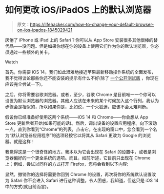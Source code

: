 # 如何更改 iOS/iPadOS 上的默认浏览器

> 原文：<https://lifehacker.com/how-to-change-your-default-browser-on-ios-ipados-1845029421>

厌倦了 iPhone 或 iPad 上的 Safari？你可以从 App Store 安装很多其他很棒的替代品——没问题。但是如果你想在你的设备上使用它们作为你的默认浏览器，你必须通过一些额外的关卡。

Watch

首先，你需要 iOS 14。我们如此艰难地接近苹果最新移动操作系统的全面发布，我不觉得谈论那些你还不能安装的提示有什么不好(除了 [一个公开测试版](https://lifehacker.com/how-to-get-started-with-the-ios-14-public-beta-1844324554) ，你现在应该完全尝试一下)。

之后，你将需要谷歌浏览器。或者，至少，谷歌 Chrome 是目前唯一一个你可以设置为默认浏览器的浏览器。其他人应该在未来的某个时候加入这个行列，我认为步骤会是相似的，所以如果你是，比如说，一个火狐迷，应该不会太难判断。

假设你已经准备好使用这两个系统——iOS 14 和 Chrome——你会想从 App Store 更新后者开始(如果可能的话)。然后，调出设备的设置应用程序。向下滚动一点，直到你看到“Chrome”的列表，点击它。在出现的窗口中，您会看到一个名为“默认浏览器应用程序”的选项轻按它以将其从 Safari 更改为 Google 的浏览器。就是这样！

我觉得这是一个很奇怪的地方。我本以为它会出现在 Safari 的设置中，或者是浏览器偏好的一个更全系统的选项。而且，如前所述，它目前只出现在 Chrome 上；例如，尝试以同样的方式打开 Firefox，您将会看到以下内容:

显然，撤销你的选择将需要你回到 Chrome 的设置，再次将你的系统默认设置改为 Safari 你不会进入 Safari 进行这种调整。令人困惑，我知道，但这只是 iOS 14 中的方式(就目前而言)。